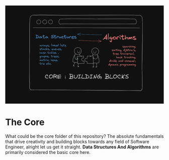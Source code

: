 ![The Core - Data Structures and Algorithms - Banner](../assets/core.png)

# The Core 

What could be the core folder of this repository? The absolute fundamentals that drive creativity and building blocks towards any field of Software Engineer, alright let us get it straight. **Data Structures And Algorithms** are primarily considered the basic core here.

